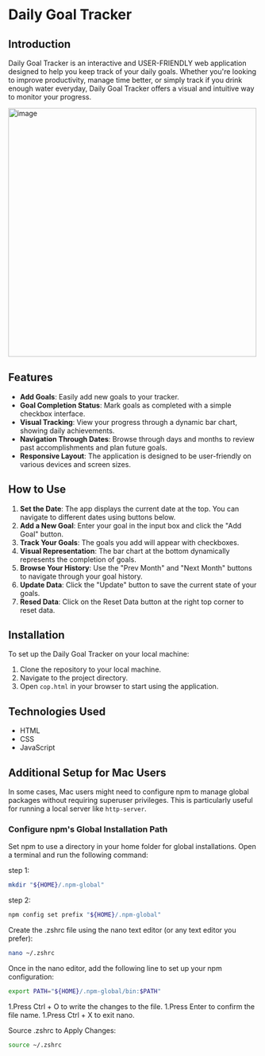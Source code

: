 
# Daily Goal Tracker

## Introduction
Daily Goal Tracker is an interactive and USER-FRIENDLY web application designed to help you keep track of your daily goals. Whether you're looking to improve productivity, manage time better, or simply track if you drink enough water everyday, Daily Goal Tracker offers a visual and intuitive way to monitor your progress.

<img src="https://github.com/eypkllas/Daily-Goal-Tracker/assets/113202169/1b70919d-171e-4e4f-9afa-3997d0f7394c" alt="image" width="500">


## Features
- **Add Goals**: Easily add new goals to your tracker.
- **Goal Completion Status**: Mark goals as completed with a simple checkbox interface.
- **Visual Tracking**: View your progress through a dynamic bar chart, showing daily achievements.
- **Navigation Through Dates**: Browse through days and months to review past accomplishments and plan future goals.
- **Responsive Layout**: The application is designed to be user-friendly on various devices and screen sizes.

## How to Use
1. **Set the Date**: The app displays the current date at the top. You can navigate to different dates using buttons below.
2. **Add a New Goal**: Enter your goal in the input box and click the "Add Goal" button.
3. **Track Your Goals**: The goals you add will appear with checkboxes.
4. **Visual Representation**: The bar chart at the bottom dynamically represents the completion of goals.
5. **Browse Your History**: Use the "Prev Month" and "Next Month" buttons to navigate through your goal history.
6. **Update Data**: Click the "Update" button to save the current state of your goals.
7. **Resed Data**: Click on the Reset Data button at the right top corner to reset data.

## Installation
To set up the Daily Goal Tracker on your local machine:
1. Clone the repository to your local machine.
2. Navigate to the project directory.
3. Open `cop.html` in your browser to start using the application.

## Technologies Used
- HTML
- CSS
- JavaScript




## Additional Setup for Mac Users

In some cases, Mac users might need to configure npm to manage global packages without requiring superuser privileges. This is particularly useful for running a local server like `http-server`.

### Configure npm's Global Installation Path

Set npm to use a directory in your home folder for global installations. Open a terminal and run the following command:

step 1:
```sh
mkdir "${HOME}/.npm-global"
```
step 2:
```sh
npm config set prefix "${HOME}/.npm-global"
```

Create the .zshrc file using the nano text editor (or any text editor you prefer):
```sh
nano ~/.zshrc
```
Once in the nano editor, add the following line to set up your npm configuration:
```sh
export PATH="${HOME}/.npm-global/bin:$PATH"
```
1.Press Ctrl + O to write the changes to the file.
1.Press Enter to confirm the file name.
1.Press Ctrl + X to exit nano.

 Source .zshrc to Apply Changes:
```sh
source ~/.zshrc
```
